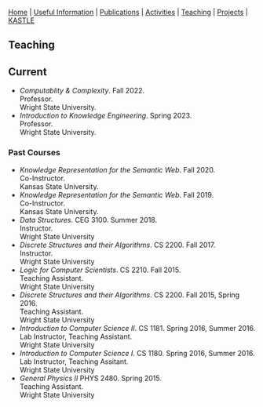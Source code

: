 [Home](index.md) | [Useful Information](links.md) | [Publications](publications.md) | [Activities](activities.md) | [Teaching](teaching.md) | [Projects](funding.md) | [KASTLE](https://cogan-shimizu.github.io/kastle)

## Teaching

## Current
* _Computablity & Complexity_. Fall 2022.\
   Professor.\
   Wright State University.
* _Introduction to Knowledge Engineering_. Spring 2023.\
   Professor.\
   Wright State University.

### Past Courses
* _Knowledge Representation for the Semantic Web_. Fall 2020.\
   Co-Instructor.\
   Kansas State University.
* _Knowledge Representation for the Semantic Web_. Fall 2019.\
   Co-Instructor.\
   Kansas State University.
* _Data Structures_. CEG 3100. Summer 2018.\
   Instructor.\
   Wright State University
* _Discrete Structures and their Algorithms_. CS 2200. Fall 2017.\
   Instructor.\
   Wright State University
* _Logic for Computer Scientists_. CS 2210. Fall 2015.\
   Teaching Assistant.\
   Wright State University
* _Discrete Structures and their Algorithms_. CS 2200. Fall 2015, Spring 2016.\
   Teaching Assistant.\
   Wright State University
* _Introduction to Computer Science II_. CS 1181. Spring 2016, Summer 2016.\
   Lab Instructor, Teaching Assistant.\
   Wright State University
* _Introduction to Computer Science I_. CS 1180. Spring 2016, Summer 2016.\
   Lab Instructor, Teaching Assitant.\
   Wright State University
* _General Physics II_ PHYS 2480. Spring 2015.\
   Teaching Assistant.\
   Wright State University

